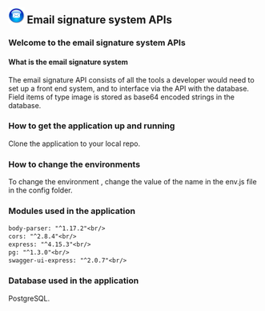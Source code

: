 
##  ![Email signature system](https://github.com/roachmanza/EmailSignature/blob/master/Api_Site/client/content/img/MailIcon32.png "Email signature system") Email signature system APIs

### Welcome to the email signature system APIs

#### What is the email signature system
The email signature API consists of all the tools a developer would need to set up a front end system, and to interface via the API with the database.<br/>
Field items of type image is stored as base64 encoded strings in the database.

### How to get the application up and running
Clone the application to your local repo.<br/>


### How to change the environments
To change the environment , change the value of the name in the env.js file in the config folder.<br/>

### Modules used in the application
    body-parser: "^1.17.2"<br/>
    cors: "^2.8.4"<br/>
    express: "^4.15.3"<br/>
    pg: "^1.3.0"<br/>
    swagger-ui-express: "^2.0.7"<br/>


### Database used in the application
PostgreSQL.<br/>














